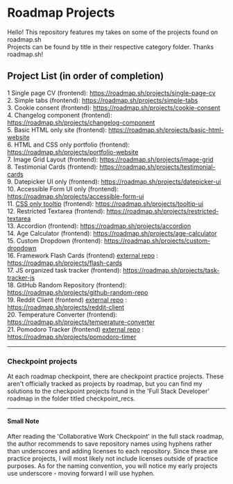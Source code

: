 # Roadmap Projects
Hello! This repository features my takes on some of the projects found on roadmap.sh <br> Projects can be found by title in their respective category folder. Thanks roadmap.sh!

## Project List (in order of completion)

1 Single page CV (frontend): https://roadmap.sh/projects/single-page-cv
<br>
2. Simple tabs (frontend): https://roadmap.sh/projects/simple-tabs
<br>
3. Cookie consent (frontend): https://roadmap.sh/projects/cookie-consent
<br>
4. Changelog component (frontend): https://roadmap.sh/projects/changelog-component
<br>
5. Basic HTML only site (frontend): https://roadmap.sh/projects/basic-html-website
<br>
6. HTML and CSS only portfolio (frontend): https://roadmap.sh/projects/portfolio-website
<br>
7. Image Grid Layout (frontend): https://roadmap.sh/projects/image-grid
<br>
8. Testimonial Cards (frontend): https://roadmap.sh/projects/testimonial-cards
<br>
9. Datepicker UI only (frontend): https://roadmap.sh/projects/datepicker-ui
<br>
10. Accessible Form UI only (frontend): https://roadmap.sh/projects/accessible-form-ui
<br>
11. [CSS only tooltip](https://github.com/cescosgames/roadmap_projects/tree/main/frontend_projects/CSS_only_tooltip_UI) (frontend): https://roadmap.sh/projects/tooltip-ui
<br>
12. Restricted Textarea (frontend): https://roadmap.sh/projects/restricted-textarea
<br>
13. Accordion (frontend): https://roadmap.sh/projects/accordion
<br>
14. Age Calculator (frontend): https://roadmap.sh/projects/age-calculator
<br>
15. Custom Dropdown (frontend): https://roadmap.sh/projects/custom-dropdown
<br>
16. Framework Flash Cards (frontend) [external repo](https://github.com/cescosgames/react-flashcards) : https://roadmap.sh/projects/flash-cards
<br>
17. JS organized task tracker (frontend): https://roadmap.sh/projects/task-tracker-js
<br>
18. GitHub Random Repository (frontend): https://roadmap.sh/projects/github-random-repo
<br>
19. Reddit Client (frontend) [external repo](https://github.com/cescosgames/newitt_project) : https://roadmap.sh/projects/reddit-client
<br>
20. Temperature Converter (frontend): https://roadmap.sh/projects/temperature-converter
<br>
21. Pomodoro Tracker (frontend) [external repo](https://github.com/cescosgames/simplidoro) : https://roadmap.sh/projects/pomodoro-timer


<hr>

### Checkpoint projects

At each roadmap checkpoint, there are checkpoint practice projects. These aren't officially tracked as projects by roadmap, but you can find my solutions to the checkpoint projects
found in the 'Full Stack Developer' roadmap in the folder titled checkpoint_recs. 


<hr>

#### Small Note

After reading the 'Collaborative Work Checkpoint' in the full stack roadmap, the author recommends to save repository names using hyphens rather than underscores and adding licenses to each repository. Since these are practice projects, I will most likely not include licenses outside of practice purposes. As for the naming convention, you will notice my early projects use underscore - moving forward I will use hyphen.
